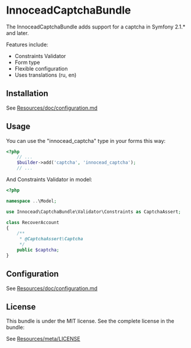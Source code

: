 InnoceadCaptchaBundle
=====================

The InnoceadCaptchaBundle adds support for a captcha in Symfony 2.1.* and later.

Features include:

- Constraints Validator
- Form type
- Flexible configuration
- Uses translations (ru, en)


Installation
------------

See [Resources/doc/configuration.md](https://github.com/innocead/CaptchaBundle/blob/master/Resources/doc/installation.md)

Usage
-----

You can use the "innocead_captcha" type in your forms this way:

```php
<?php
    // ...
    $builder->add('captcha', 'innocead_captcha');
    // ...
```

And Constraints Validator in model:

```php
<?php

namespace ..\Model;

use Innocead\CaptchaBundle\Validator\Constraints as CaptchaAssert;

class RecoverAccount
{
    /**
     * @CaptchaAssert\Captcha
     */
    public $captcha;
}
```

Configuration
-------------

See [Resources/doc/configuration.md](https://github.com/innocead/CaptchaBundle/blob/master/Resources/doc/configuration.md)
    

License
-------

This bundle is under the MIT license. See the complete license in the bundle:

See [Resources/meta/LICENSE](https://github.com/innocead/CaptchaBundle/blob/master/Resources/meta/LICENSE)